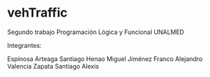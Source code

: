 # vehTraffic

Segundo trabajo Programación Lógica y Funcional UNALMED

Integrantes:

Espinosa Arteaga Santiago
Henao Miguel
Jiménez Franco Alejandro
Valencia Zapata Santiago Alexis
